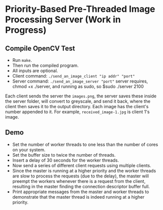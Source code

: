 # Priority-Based Pre-Threaded Image Processing Server (Work in Progress)

## Compile OpenCV Test
- Run `make`.
- Then run the compiled program.
- All inputs are optional.
- Client command: `./send_an_image_client "ip addr" "port"`
- Server command: `./send_an_image_server "port"`
server requires, chmod +x ./server, and running as sudo, so $sudo ./server 2100

Each client sends the server the `images.png`, the server saves these inside the server folder, will convert to greyscale, and send it back, where the client then saves it to the output directory. Each image has the client's number appended to it. For example, `received_image-1.jpg` is client 1's image.

## Demo
- Set the number of worker threads to one less than the number of cores on your system.
- Set the buffer size to twice the number of threads.
- Insert a delay of 30 seconds for the worker threads.
- Now send a series of different client requests using multiple clients.
- Since the master is running at a higher priority and the worker threads are slow to process the requests (due to the delay), the master will preempt the workers whenever there is a request from the client, resulting in the master finding the connection descriptor buffer full.
- Print appropriate messages from the master and worker threads to demonstrate that the master thread is indeed running at a higher priority.

